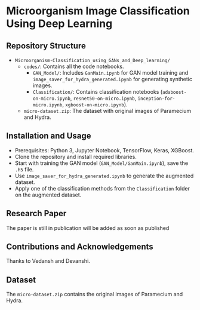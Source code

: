 # Microorganism Image Classification Using Deep Learning

## Repository Structure
- `Microorganism-Classification_using_GANs_and_Deep_learning/`
  - `codes/`: Contains all the code notebooks.
    - `GAN_Model/`: Includes `GanMain.ipynb` for GAN model training and `image_saver_for_hydra_generated.ipynb` for generating synthetic images.
    - `Classification/`: Contains classification notebooks (`adaboost-on-micro.ipynb`, `resnet50-on-micro.ipynb`, `inception-for-micro.ipynb`, `xgboost-on-micro.ipynb`).
  - `micro-dataset.zip`: The dataset with original images of Paramecium and Hydra.

## Installation and Usage
- Prerequisites: Python 3, Jupyter Notebook, TensorFlow, Keras, XGBoost.
- Clone the repository and install required libraries.
- Start with training the GAN model (`GAN_Model/GanMain.ipynb`), save the `.h5` file.
- Use `image_saver_for_hydra_generated.ipynb` to generate the augmented dataset.
- Apply one of the classification methods from the `Classification` folder on the augmented dataset.

## Research Paper
The paper is still in publication will be added as soon as published

## Contributions and Acknowledgements
Thanks to Vedansh and Devanshi.

## Dataset
The `micro-dataset.zip` contains the original images of Paramecium and Hydra.

